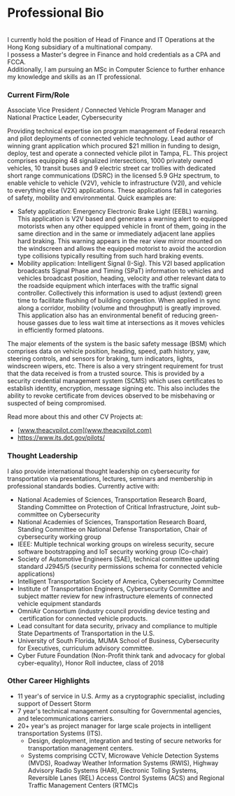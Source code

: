 # Professional Bio

  <br>I currently hold the position of Head of Finance and IT Operations at the Hong Kong subsidiary of a multinational company. 
  <br>I possess a Master's degree in Finance and hold credentials as a CPA and FCCA. 
  <br>Additionally, I am pursuing an MSc in Computer Science to further enhance my knowledge and skills as an IT professional.
  
### Current Firm/Role

Associate Vice President / Connected Vehicle Program Manager and National Practice Leader, Cybersecurity

Providing technical expertise ion program management of Federal research and pilot deployments of connected vehicle technology. Lead author of winning grant application which procured $21 million in funding to design, deploy, test and operate a connected vehicle pilot in Tampa, FL. This project comprises equipping 48 signalized intersections, 1000 privately owned vehicles, 10 transit buses and 9 electric street car trollies with dedicated short range communications (DSRC) in the licensed 5.9 GHz spectrum, to enable vehicle to vehicle (V2V), vehicle to infrastructure (V2I), and vehicle to everything else (V2X) applications. These applications fall in categories of safety, mobility and environmental. Quick examples are:

*   Safety application: Emergency Electronic Brake Light (EEBL) warning. This application is V2V based and generates a warning alert to equipped motorists when any other equipped vehicle in front of them, going in the same direction and in the same or immediately adjacent lane applies hard braking. This warning appears in the rear view mirror mounted on the windscreen and allows the equipped motorist to avoid the accordion type collisions typically resulting from such hard braking events.
*   Mobility application: Intelligent Signal (I-Sig). This V2I based application broadcasts Signal Phase and Timing (SPaT) information to vehicles and vehicles broadcast position, heading, velocity and other relevant data to the roadside equipment which interfaces with the traffic signal controller. Collectively this information is used to adjust (extend) green time to facilitate flushing of building congestion. When applied in sync along a corridor, mobility (volume and throughput) is greatly improved. This application also has an environmental benefit of reducing green- house gasses due to less wait time at intersections as it moves vehicles in efficiently formed platoons.

The major elements of the system is the basic safety message (BSM) which comprises data on vehicle position, heading, speed, path history, yaw, steering controls, and sensors for braking, turn indicators, lights, windscreen wipers, etc. There is also a very stringent requirement for trust that the data received is from a trusted source. This is provided by a security credential management system (SCMS) which uses certificates to establish identity, encryption, message signing etc. This also includes the ability to revoke certificate from devices observed to be misbehaving or suspected of being compromised. 

Read more about this and other CV Projects at:

*   [www.theacvpilot.com](www.theacvpilot.com)
*   https://www.its.dot.gov/pilots/

### Thought Leadership

I also provide international thought leadership on cybersecurity for transportation via presentations, lectures, seminars and membership in professional standards bodies. Currently active with:

*   National Academies of Sciences, Transportation Research Board, Standing Committee on Protection of Critical Infrastructure, Joint sub-committee on Cybersecurity
*   National Academies of Sciences, Transportation Research Board, Standing Committee on National Defense Transportation, Chair of cybersecurity working group
*   IEEE: Multiple technical working groups on wireless security, secure software bootstrapping and IoT security working group (Co-chair)
*   Society of Automotive Engineers (SAE), technical committee updating standard J2945/5 (security permissions schema for connected vehicle applications)
*   Intelligent Transportation Society of America, Cybersecurity Committee
*   Institute of Transportation Engineers, Cybersecurity Committee and subject matter review for new infrastructure elements of connected vehicle equipment standards
*   OmniAir Consortium (industry council providing device testing and  certification for connected vehicle products.
*   Lead consultant for data security, privacy and compliance to multiple State Departments of Transportation in the U.S.
*   University of South Florida, MUMA School of Business, Cybersecurity for Executives, curriculum advisory committee.
*   Cyber Future Foundation (Non-Profit think tank and advocacy for global cyber-equality), Honor Roll inductee, class of 2018

### Other Career Highlights

*   11 year's of service in U.S. Army as a cryptographic specialist, including support of Dessert Storm
*   7 year's technical management consulting for Governmental agencies, and telecommunications carriers.
*   20+ year's as project manager for large scale projects in intelligent transportation Systems (ITS).
    *   Design, deployment, integration and testing of secure networks for transportation management centers.
    *   Systems comprising CCTV, Microwave Vehicle Detection Systems (MVDS), Roadway Weather Information Systems (RWIS), Highway Advisory Radio Systems (HAR), Electronic Tolling Systems, Reversible Lanes (REL) Access Control Systems (ACS) and Regional Traffic Management Centers (RTMC)s
